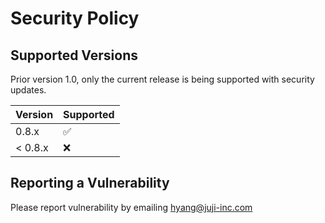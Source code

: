 # Security Policy

## Supported Versions

Prior version 1.0, only the current release is being supported with security updates.

| Version | Supported          |
| ------- | ------------------ |
| 0.8.x   | :white_check_mark: |
| < 0.8.x   | :x:                |

## Reporting a Vulnerability

Please report vulnerability by emailing hyang@juji-inc.com


